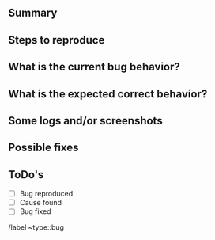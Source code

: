 ## Summary


## Steps to reproduce


## What is the current bug behavior?


## What is the expected correct behavior?


## Some logs and/or screenshots


## Possible fixes


## ToDo's
- [ ] Bug reproduced
- [ ] Cause found
- [ ] Bug fixed

/label ~type::bug
